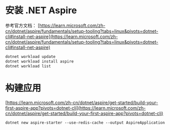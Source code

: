 # 安装 .NET Aspire

参考官方文档：
[https://learn.microsoft.com/zh-cn/dotnet/aspire/fundamentals/setup-tooling?tabs=linux&pivots=dotnet-cli#install-net-aspire](https://learn.microsoft.com/zh-cn/dotnet/aspire/fundamentals/setup-tooling?tabs=linux&pivots=dotnet-cli#install-net-aspire)

```bash
dotnet workload update
dotnet workload install aspire
dotnet workload list
```

# 构建应用

[https://learn.microsoft.com/zh-cn/dotnet/aspire/get-started/build-your-first-aspire-app?pivots=dotnet-cli](https://learn.microsoft.com/zh-cn/dotnet/aspire/get-started/build-your-first-aspire-app?pivots=dotnet-cli)

```bah
dotnet new aspire-starter --use-redis-cache --output AspireApplication
```

